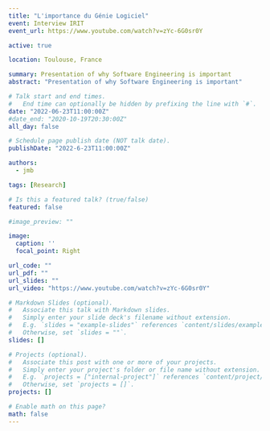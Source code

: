 ```yaml
---
title: "L'importance du Génie Logiciel"
event: Interview IRIT
event_url: https://www.youtube.com/watch?v=zYc-6G0sr0Y

active: true

location: Toulouse, France

summary: Presentation of why Software Engineering is important
abstract: "Presentation of why Software Engineering is important"

# Talk start and end times.
#   End time can optionally be hidden by prefixing the line with `#`.
date: "2022-06-23T11:00:00Z"
#date_end: "2020-10-19T20:30:00Z"
all_day: false

# Schedule page publish date (NOT talk date).
publishDate: "2022-6-23T11:00:00Z"

authors: 
  - jmb

tags: [Research]

# Is this a featured talk? (true/false)
featured: false

#image_preview: ""

image:
  caption: ''
  focal_point: Right

url_code: ""
url_pdf: ""
url_slides: ""
url_video: "https://www.youtube.com/watch?v=zYc-6G0sr0Y"

# Markdown Slides (optional).
#   Associate this talk with Markdown slides.
#   Simply enter your slide deck's filename without extension.
#   E.g. `slides = "example-slides"` references `content/slides/example-slides.md`.
#   Otherwise, set `slides = ""`.
slides: []

# Projects (optional).
#   Associate this post with one or more of your projects.
#   Simply enter your project's folder or file name without extension.
#   E.g. `projects = ["internal-project"]` references `content/project/deep-learning/index.md`.
#   Otherwise, set `projects = []`.
projects: []

# Enable math on this page?
math: false
---
```

